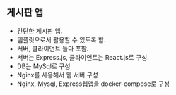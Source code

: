 ## 게시판 앱

- 간단한 게시판 앱.
- 템플릿으로서 활용할 수 있도록 함.
- 서버, 클라이언트 둘다 포함.
- 서버는 Express.js, 클라이언트는 React.js로 구성.
- DB는 MySql로 구성
- Nginx를 사용해서 웹 서버 구성
- Nginx, Mysql, Express웹앱을 docker-compose로 구성
